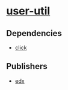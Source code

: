 # [user-util](https://pypi.org/project/user-util)

## Dependencies
- [click](packages/c/click.md)



## Publishers
- [edx](https://pypi.org/user/edx)

